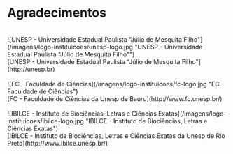 # <div class="row text-center">Agradecimentos</div>  
<br/>  
![UNESP - Universidade Estadual Paulista "Júlio de Mesquita Filho"](/imagens/logo-instituicoes/unesp-logo.jpg "UNESP - Universidade Estadual Paulista "Júlio de Mesquita Filho"")
<br/>  
[UNESP - Universidade Estadual Paulista "Júlio de Mesquita Filho"](http://unesp.br)  
<br/>  
<br/>  
![FC - Faculdade de Ciências](/imagens/logo-instituicoes/fc-logo.jpg "FC - Faculdade de Ciências")  
<br/>  
[FC - Faculdade de Ciências da Unesp de Bauru](http://www.fc.unesp.br/)  
<br/>  
<br/>  
![IBILCE - Instituto de Biociências, Letras e Ciências Exatas](/imagens/logo-instituicoes/ibilce-logo.jpg "IBILCE - Instituto de Biociências, Letras e Ciências Exatas")  
<br/>  
[IBILCE - Instituto de Biociências, Letras e Ciências Exatas da Unesp de Rio Preto](http://www.ibilce.unesp.br/)  
<br/>  
<br/>  
